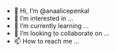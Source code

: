 - 👋 Hi, I’m @anaalicepenkal
- 👀 I’m interested in ...
- 🌱 I’m currently learning ...
- 💞️ I’m looking to collaborate on ...
- 📫 How to reach me ...

<!---
anaalicepenkal/anaalicepenkal is a ✨ special ✨ repository because its `README.md` (this file) appears on your GitHub profile.
You can click the Preview link to take a look at your changes.
--->
